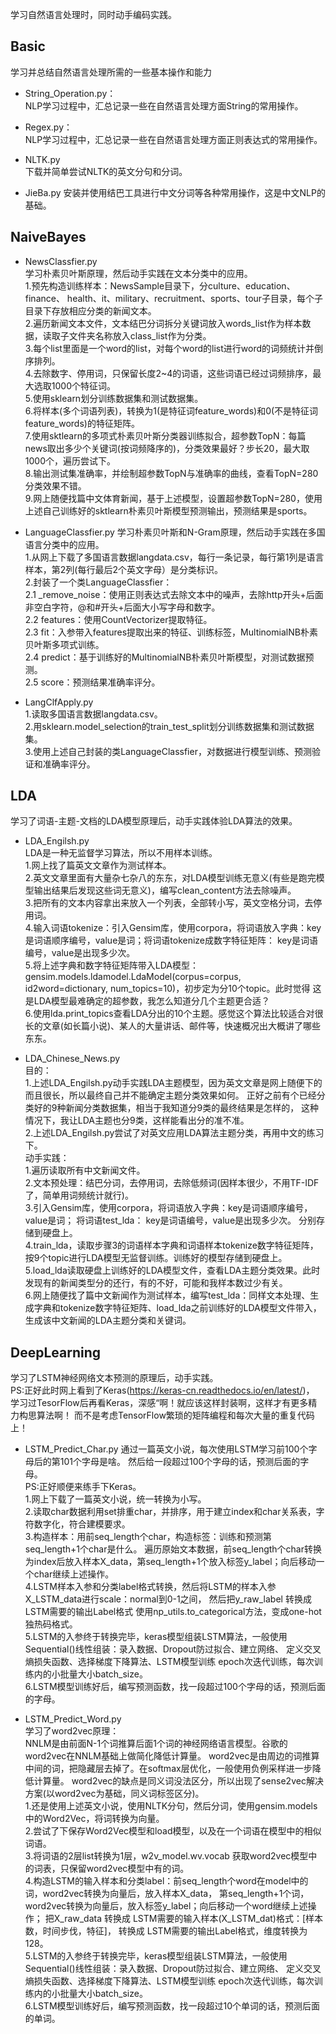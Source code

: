 学习自然语言处理时，同时动手编码实践。

## Basic 
学习并总结自然语言处理所需的一些基本操作和能力
- String_Operation.py：  
NLP学习过程中，汇总记录一些在自然语言处理方面String的常用操作。

- Regex.py：  
NLP学习过程中，汇总记录一些在自然语言处理方面正则表达式的常用操作。

- NLTK.py  
下载并简单尝试NLTK的英文分句和分词。

- JieBa.py
安装并使用结巴工具进行中文分词等各种常用操作，这是中文NLP的基础。

## NaiveBayes
-  NewsClassfier.py  
学习朴素贝叶斯原理，然后动手实践在文本分类中的应用。  
1.预先构造训练样本：NewsSample目录下，分culture、education、finance、
health、it、military、recruitment、sports、tour子目录，每个子目录下存放相应分类的新闻文本。  
2.遍历新闻文本文件，文本结巴分词拆分关键词放入words_list作为样本数据，读取子文件夹名称放入class_list作为分类。  
3.每个list里面是一个word的list，对每个word的list进行word的词频统计并倒序排列。  
4.去除数字、停用词，只保留长度2~4的词语，这些词语已经过词频排序，最大选取1000个特征词。  
5.使用sklearn划分训练数据集和测试数据集。  
6.将样本(多个词语列表)，转换为1(是特征词feature_words)和0(不是特征词feature_words)的特征矩阵。  
7.使用sktlearn的多项式朴素贝叶斯分类器训练拟合，超参数TopN：每篇news取出多少个关键词(按词频降序的)，分类效果最好？步长20，最大取1000个，遍历尝试下。  
8.输出测试集准确率，并绘制超参数TopN与准确率的曲线，查看TopN=280分类效果不错。  
9.网上随便找篇中文体育新闻，基于上述模型，设置超参数TopN=280，使用上述自己训练好的sktlearn朴素贝叶斯模型预测输出，预测结果是sports。  

-  LanguageClassfier.py 
学习朴素贝叶斯和N-Gram原理，然后动手实践在多国语言分类中的应用。  
1.从网上下载了多国语言数据langdata.csv，每行一条记录，每行第1列是语言样本，第2列(每行最后2个英文字母）是分类标识。  
2.封装了一个类LanguageClassfier：  
2.1 _remove_noise：使用正则表达式去除文本中的噪声，去除http开头+后面非空白字符，@和#开头+后面大小写字母和数字。  
2.2 features：使用CountVectorizer提取特征。  
2.3 fit：入参带入features提取出来的特征、训练标签，MultinomialNB朴素贝叶斯多项式训练。    
2.4 predict：基于训练好的MultinomialNB朴素贝叶斯模型，对测试数据预测。  
2.5 score：预测结果准确率评分。  

-  LangClfApply.py    
1.读取多国语言数据langdata.csv。  
2.用sklearn.model_selection的train_test_split划分训练数据集和测试数据集。  
3.使用上述自己封装的类LanguageClassfier，对数据进行模型训练、预测验证和准确率评分。  
  

## LDA
  学习了词语-主题-文档的LDA模型原理后，动手实践体验LDA算法的效果。
- LDA_Engilsh.py  
LDA是一种无监督学习算法，所以不用样本训练。  
1.网上找了篇英文文章作为测试样本。  
2.英文文章里面有大量杂七杂八的东东，对LDA模型训练无意义(有些是跑完模型输出结果后发现这些词无意义)，编写clean_content方法去除噪声。  
3.把所有的文本内容拿出来放入一个列表，全部转小写，英文空格分词，去停用词。  
4.输入词语tokenize：引入Gensim库，使用corpora，将词语放入字典：key是词语顺序编号，value是词；将词语tokenize成数字特征矩阵： key是词语编号，value是出现多少次。  
5.将上述字典和数字特征矩阵带入LDA模型：gensim.models.ldamodel.LdaModel(corpus=corpus, id2word=dictionary, num_topics=10)，初步定为分10个topic。此时觉得
这是LDA模型最难确定的超参数，我怎么知道分几个主题更合适？  
6.使用lda.print_topics查看LDA分出的10个主题。感觉这个算法比较适合对很长的文章(如长篇小说)、某人的大量讲话、邮件等，快速概况出大概讲了哪些东东。  

- LDA_Chinese_News.py  
目的：   
1.上述LDA_Engilsh.py动手实践LDA主题模型，因为英文文章是网上随便下的而且很长，所以最终自己并不能确定主题分类效果如何。
正好之前有个已经分类好的9种新闻分类数据集，相当于我知道分9类的最终结果是怎样的，
这种情况下，我让LDA主题也分9类，这样能看出分的准不准。    
2.上述LDA_Engilsh.py尝试了对英文应用LDA算法主题分类，再用中文的练习下。  
动手实践：   
1.遍历读取所有中文新闻文件。  
2.文本预处理：结巴分词，去停用词，去除低频词(因样本很少，不用TF-IDF了，简单用词频统计就行)。   
3.引入Gensim库，使用corpora，将词语放入字典：key是词语顺序编号，value是词；
将词语test_lda： key是词语编号，value是出现多少次。
分别存储到硬盘上。   
4.train_lda，读取步骤3的词语样本字典和词语样本tokenize数字特征矩阵，
按9个topic进行LDA模型无监督训练。训练好的模型存储到硬盘上。    
5.load_lda读取硬盘上训练好的LDA模型文件，查看LDA主题分类效果。此时发现有的新闻类型分的还行，有的不好，可能和我样本数过少有关。   
6.网上随便找了篇中文新闻作为测试样本，编写test_lda：同样文本处理、生成字典和tokenize数字特征矩阵、load_lda之前训练好的LDA模型文件带入，
生成该中文新闻的LDA主题分类和关键词。   

## DeepLearning
学习了LSTM神经网络文本预测的原理后，动手实践。  
PS:正好此时网上看到了Keras(https://keras-cn.readthedocs.io/en/latest/)，
学习过TesorFlow后再看Keras，深感“啊！就应该这样封装啊，这样才有更多精力构思算法啊！
而不是考虑TensorFlow繁琐的矩阵编程和每次大量的重复代码上！  
-  LSTM_Predict_Char.py
通过一篇英文小说，每次使用LSTM学习前100个字母后的第101个字母是啥。
然后给一段超过100个字母的话，预测后面的字母。    
PS:正好顺便来练手下Keras。   
1.网上下载了一篇英文小说，统一转换为小写。   
2.读取char数据利用set排重char，并排序，用于建立index和char关系表，字符数字化，符合建模要求。  
3.构造样本：用前seq_length个char，构造标签：训练和预测第seq_length+1个char是什么。
遍历原始文本数据，前seq_length个char转换为index后放入样本X_data，第seq_length+1个放入标签y_label；向后移动一个char继续上述操作。   
4.LSTM样本入参和分类label格式转换，然后将LSTM的样本入参X_LSTM_data进行scale：normal到0-1之间，
然后把y_raw_label 转换成 LSTM需要的输出Label格式  使用np_utils.to_categorical方法，变成one-hot独热码格式。   
5.LSTM的入参终于转换完毕，keras模型组装LSTM算法，一般使用Sequential()线性组装：录入数据、Dropout防过拟合、建立网络、
定义交叉熵损失函数、选择梯度下降算法、LSTM模型训练 epoch次迭代训练，每次训练内的小批量大小batch_size。  
6.LSTM模型训练好后，编写预测函数，找一段超过100个字母的话，预测后面的字母。  

-  LSTM_Predict_Word.py  
学习了word2vec原理：   
NNLM是由前面N-1个词推算后面1个词的神经网络语言模型。谷歌的word2vec在NNLM基础上做简化降低计算量。
word2vec是由周边的词推算中间的词，把隐藏层去掉了。在softmax层优化，一般使用负例采样进一步降低计算量。
word2vec的缺点是同义词没法区分，所以出现了sense2vec解决方案(以word2vec为基础，同义词标签区分)。    
1.还是使用上述英文小说，使用NLTK分句，然后分词，使用gensim.models中的Word2Vec，将词转换为向量。  
2.尝试了下保存Word2Vec模型和load模型，以及在一个词语在模型中的相似词语。  
3.将词语的2层list转换为1层，w2v_model.wv.vocab 获取word2vec模型中的词表，只保留word2vec模型中有的词。  
4.构造LSTM的输入样本和分类label：前seq_length个word在model中的词，word2vec转换为向量后，放入样本X_data，
第seq_length+1个词，word2vec转换为向量后，放入标签y_label；向后移动一个word继续上述操作；
把X_raw_data 转换成 LSTM需要的输入样本(X_LSTM_dat)格式：[样本数，时间步伐，特征]，
转换成 LSTM需要的输出Label格式，维度转换为128。  
5.LSTM的入参终于转换完毕，keras模型组装LSTM算法，一般使用Sequential()线性组装：录入数据、Dropout防过拟合、建立网络、
定义交叉熵损失函数、选择梯度下降算法、LSTM模型训练 epoch次迭代训练，每次训练内的小批量大小batch_size。  
6.LSTM模型训练好后，编写预测函数，找一段超过10个单词的话，预测后面的单词。 


